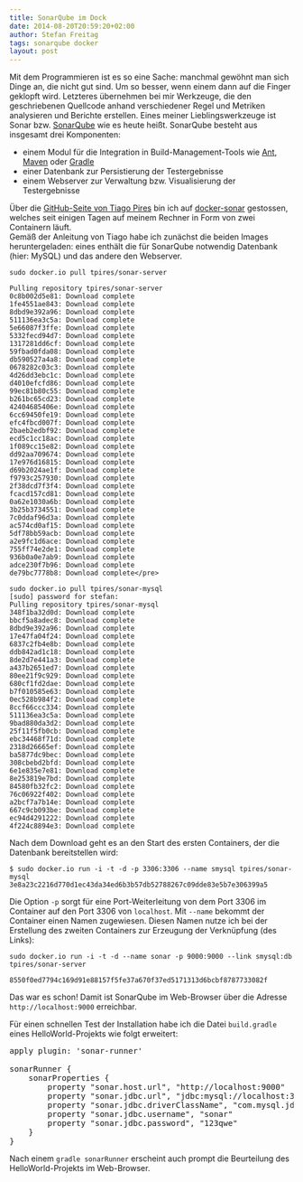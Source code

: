 ```yaml
---
title: SonarQube im Dock
date: 2014-08-20T20:59:20+02:00
author: Stefan Freitag
tags: sonarqube docker
layout: post
---
```


Mit dem Programmieren ist es so eine Sache: manchmal gewöhnt man sich Dinge an,
die nicht gut sind. Um so besser, wenn einem dann auf die Finger geklopft wird.
Letzteres übernehmen bei mir Werkzeuge, die den geschriebenen Quellcode anhand
verschiedener Regel und Metriken analysieren und Berichte erstellen. Eines
meiner Lieblingswerkzeuge ist Sonar bzw. [SonarQube](http://www.sonarqube.org/ "SonarQube Homepage") wie es heute heißt. SonarQube besteht aus insgesamt drei Komponenten:

- einem Modul für die Integration in Build-Management-Tools wie [Ant](http://ant.apache.org/ "Apache Ant"), [Maven](http://maven.apache.org/ "Maven Homepage") oder [Gradle](http://www.gradle.org/ "Gradle Homepage")
- einer Datenbank zur Persistierung der Testergebnisse
- einem Webserver zur Verwaltung bzw. Visualisierung der Testergebnisse

Über die [GitHub-Seite von Tiago Pires](https://github.com/tpires "GitHub-Seite von Tiago Pires") bin ich auf [docker-sonar](https://github.com/tpires/docker-sonar "Link zu docker-sonar") gestossen, welches seit einigen Tagen auf meinem Rechner in Form von zwei Containern läuft.  
Gemäß der Anleitung von Tiago habe ich zunächst die beiden Images
heruntergeladen: eines enthält die für SonarQube notwendig Datenbank
(hier: MySQL) und das andere den Webserver.

```shell
sudo docker.io pull tpires/sonar-server

Pulling repository tpires/sonar-server
0c8b002d5e81: Download complete 
1fe4551ae843: Download complete
8dbd9e392a96: Download complete
511136ea3c5a: Download complete
5e66087f3ffe: Download complete
5332fecd94d7: Download complete
1317281dd6cf: Download complete
59fbad0fda08: Download complete
db590527a4a8: Download complete
0678282c03c3: Download complete
4d26dd3ebc1c: Download complete
d4010efcfd86: Download complete
99ec81b80c55: Download complete 
b261bc65cd23: Download complete
42404685406e: Download complete
6cc69450fe19: Download complete
efc4fbcd007f: Download complete
2baeb2edbf92: Download complete
ecd5c1cc18ac: Download complete
1f089cc15e82: Download complete
dd92aa709674: Download complete
17e976d16815: Download complete
d69b2024ae1f: Download complete
f9793c257930: Download complete
2f38dcd7f3f4: Download complete
fcacd157cd81: Download complete
0a62e1030a6b: Download complete
3b25b3734551: Download complete
7c0ddaf96d3a: Download complete
ac574cd0af15: Download complete
5df78bb59acb: Download complete
a2e9fc1d6ace: Download complete
755ff74e2de1: Download complete
936b0a0e7ab9: Download complete
adce230f7b96: Download complete
de79bc7778b8: Download complete</pre>
```

```shell
sudo docker.io pull tpires/sonar-mysql
[sudo] password for stefan:
Pulling repository tpires/sonar-mysql
348f1ba32d0d: Download complete
bbcf5a8adec8: Download complete
8dbd9e392a96: Download complete
17e47fa04f24: Download complete
6837c2fb4e8b: Download complete
ddb842ad1c18: Download complete
8de2d7e441a3: Download complete
a437b2651ed7: Download complete
80ee21f9c929: Download complete
680cf1fd2dae: Download complete
b7f010585e63: Download complete
0ec528b984f2: Download complete
8ccf66ccc334: Download complete
511136ea3c5a: Download complete
9bad880da3d2: Download complete
25f11f5fb0cb: Download complete
ebc34468f71d: Download complete
2318d26665ef: Download complete
ba5877dc9bec: Download complete
308cbebd2bfd: Download complete
6e1e835e7e81: Download complete
8e253819e7bd: Download complete
84580fb32fc2: Download complete
76c06922f402: Download complete
a2bcf7a7b14e: Download complete
667c9cb093be: Download complete
ec94d4291222: Download complete
4f224c8894e3: Download complete
```

Nach dem Download geht es an den Start des ersten Containers, der die Datenbank
bereitstellen wird:

```shell
$ sudo docker.io run -i -t -d -p 3306:3306 --name smysql tpires/sonar-mysql
3e8a23c2216d770d1ec43da34ed6b3b57db52788267c09dde83e5b7e306399a5
```

Die Option `-p` sorgt für eine Port-Weiterleitung von dem Port 3306 im Container
auf den Port 3306 von `localhost`. Mit `--name` bekommt der Container einen
Namen zugewiesen. Diesen Namen nutze ich bei der Erstellung des zweiten
Containers zur Erzeugung der Verknüpfung (des Links):

```shell
sudo docker.io run -i -t -d --name sonar -p 9000:9000 --link smysql:db tpires/sonar-server

8550f0ed7794c169d91e88157f5fe37a670f37ed5171313d6bcbf8787733082f
```

Das war es schon! Damit ist SonarQube im Web-Browser über die Adresse `http://localhost:9000` erreichbar.  

Für einen schnellen Test der Installation habe ich die Datei `build.gradle` eines HelloWorld-Projekts wie folgt erweitert:

<pre class="lang:default decode:true " title="Integration des Plugins sonarRunner" >apply plugin: 'sonar-runner'

sonarRunner {
    sonarProperties {
        property "sonar.host.url", "http://localhost:9000"
        property "sonar.jdbc.url", "jdbc:mysql://localhost:3306/sonar"
        property "sonar.jdbc.driverClassName", "com.mysql.jdbc.Driver"
        property "sonar.jdbc.username", "sonar"
        property "sonar.jdbc.password", "123qwe"
    }
}</pre>

Nach einem `gradle sonarRunner` erscheint auch prompt die Beurteilung des HelloWorld-Projekts im Web-Browser.
